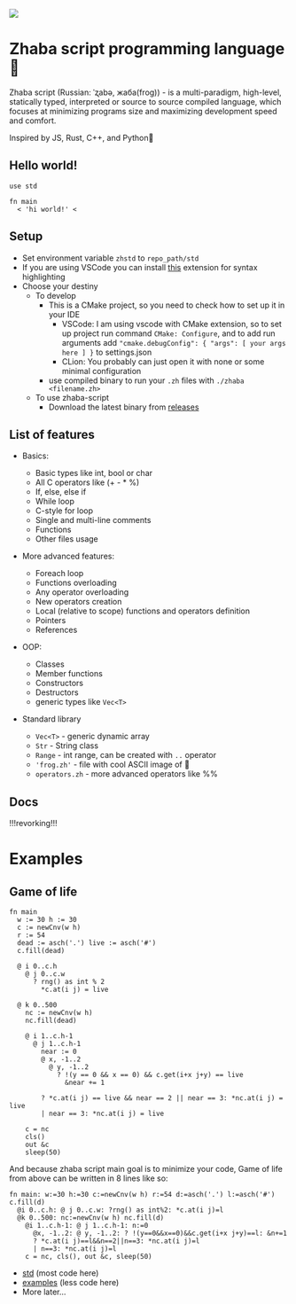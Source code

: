 ![](https://img.shields.io/github/stars/wgmlgz/zhaba-script)
# Zhaba script programming language🐸

Zhaba script (Russian: ˈʐabə, жаба(frog)) - is a multi-paradigm, high-level, statically typed, interpreted or source to source compiled language, which focuses at minimizing programs size and maximizing development speed and comfort.

Inspired by JS, Rust, C++, and Python🐍

## Hello world!

```zh
use std

fn main
  < 'hi world!' <
```

## Setup

- Set environment variable `zhstd` to `repo_path/std`
- If you are using VSCode you can install [this](https://marketplace.visualstudio.com/items?itemName=wgmlgz.zhaba-script) extension for syntax highlighting
- Choose your destiny
  - To develop
    - This is a CMake project, so you need to check how to set up it in your IDE
      - VSCode: I am using vscode with CMake extension, so to set up project run command `CMake: Configure`, and to add run arguments add `"cmake.debugConfig": { "args": [ your args here ] }` to settings.json
      - CLion: You probably can just open it with none or some minimal configuration
    - use compiled binary to run your `.zh` files with `./zhaba <filename.zh>`
  - To use zhaba-script
    - Download the latest binary from [releases](https://github.com/Wgmlgz/zhaba-script/releases)

## List of features

- Basics:
  - Basic types like int, bool or char
  - All C operators like (+ - \* %)
  - If, else, else if
  - While loop
  - C-style for loop
  - Single and multi-line comments
  - Functions
  - Other files usage

- More advanced features:
  - Foreach loop
  - Functions overloading
  - Any operator overloading
  - New operators creation
  - Local (relative to scope) functions and operators definition
  - Pointers
  - References

- OOP:
  - Classes
  - Member functions
  - Constructors
  - Destructors
  - generic types like `Vec<T>`

- Standard library
  - `Vec<T>` - generic dynamic array
  - `Str` - String class
  - `Range` - int range, can be created with `..` operator
  - `'frog.zh'` - file with cool ASCII image of 🐸
  - `operators.zh` - more advanced operators like %%

## Docs

!!!revorking!!!
# Examples

## Game of life

```zh
fn main
  w := 30 h := 30
  c := newCnv(w h)
  r := 54
  dead := asch('.') live := asch('#')
  c.fill(dead)

  @ i 0..c.h
    @ j 0..c.w
      ? rng() as int % 2
        *c.at(i j) = live

  @ k 0..500
    nc := newCnv(w h)
    nc.fill(dead)

    @ i 1..c.h-1
      @ j 1..c.h-1
        near := 0
        @ x, -1..2
          @ y, -1..2
            ? !(y == 0 && x == 0) && c.get(i+x j+y) == live
              &near += 1

        ? *c.at(i j) == live && near == 2 || near == 3: *nc.at(i j) = live
        | near == 3: *nc.at(i j) = live

    c = nc
    cls()
    out &c
    sleep(50)
```

And because zhaba script main goal is to minimize your code, Game of life from above can be written in 8 lines like so:

```zh
fn main: w:=30 h:=30 c:=newCnv(w h) r:=54 d:=asch('.') l:=asch('#') c.fill(d)
  @i 0..c.h: @ j 0..c.w: ?rng() as int%2: *c.at(i j)=l
  @k 0..500: nc:=newCnv(w h) nc.fill(d)
    @i 1..c.h-1: @ j 1..c.h-1: n:=0
      @x, -1..2: @ y, -1..2: ? !(y==0&&x==0)&&c.get(i+x j+y)==l: &n+=1
      ? *c.at(i j)==l&&n==2||n==3: *nc.at(i j)=l
      | n==3: *nc.at(i j)=l
    c = nc, cls(), out &c, sleep(50)
```

- [std](./std) (most code here)
- [examples](./examples) (less code here)
- More later...
